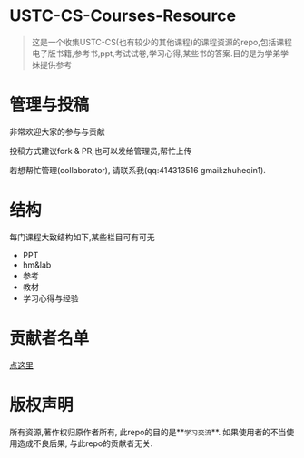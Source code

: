 # USTC-CS-Courses-Resource
>这是一个收集USTC-CS(也有较少的其他课程)的课程资源的repo,包括课程电子版书籍,参考书,ppt,考试试卷,学习心得,某些书的答案.目的是为学弟学妹提供参考

# 管理与投稿
非常欢迎大家的参与与贡献

投稿方式建议fork & PR,也可以发给管理员,帮忙上传 

若想帮忙管理(collaborator), 请联系我(qq:414313516  gmail:zhuheqin1).

# 结构
每门课程大致结构如下,某些栏目可有可无
* PPT
* hm&lab
* 参考
* 教材
* 学习心得与经验

# 贡献者名单
[点这里](https://github.com/mbinary/USTC-CS-Courses-Resource/graphs/contributors)

# 版权声明
所有资源,著作权归原作者所有, 此repo的目的是**`学习交流`**.
如果使用者的不当使用造成不良后果, 与此repo的贡献者无关.


